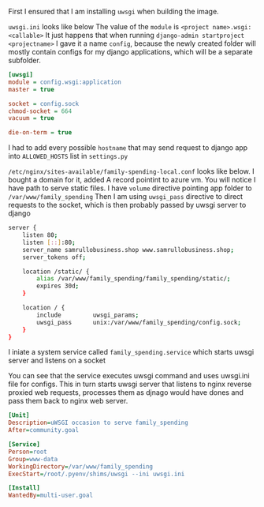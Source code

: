 First I ensured that I am installing ```uwsgi``` when building the image.

```uwsgi.ini``` looks like below
The value of the ```module``` is ```<project name>.wsgi:<callable>```
It just happens that when running ```django-admin startproject <projectname>``` I gave it a name ```config```, because the newly created folder will mostly contain configs for my django applications, which will be a separate subfolder.

```ini
[uwsgi]
module = config.wsgi:application
master = true

socket = config.sock
chmod-socket = 664
vacuum = true

die-on-term = true
```

I had to add every possible ```hostname``` that may send request to django app into ```ALLOWED_HOSTS``` list in ```settings.py```

```/etc/nginx/sites-available/family-spending-local.conf``` looks like below.
I bought a domain for it, added A record pointint to azure vm.
You will notice I have path to serve static files. I have ```volume``` directive pointing app folder to ```/var/www/family_spending```
Then I am using ```uwsgi_pass``` directive to direct requests to the socket, which is then probably passed by uwsgi server to django

```bash
server {
    listen 80;
    listen [::]:80;
    server_name samrullobusiness.shop www.samrullobusiness.shop;
    server_tokens off;

    location /static/ {
        alias /var/www/family_spending/family_spending/static/;
        expires 30d;
    }

    location / {
        include         uwsgi_params;
        uwsgi_pass      unix:/var/www/family_spending/config.sock;
    }
}
```

I iniate a system service called ```family_spending.service``` which starts uwsgi server and listens on a socket

You can see that the service executes uwsgi command and uses uwsgi.ini file for configs. This in turn starts uwsgi server that listens to nginx reverse proxied web requests, processes them as djnago would have dones and pass them back to nginx web server.

```ini
[Unit]
Description=uWSGI occasion to serve family_spending
After=community.goal

[Service]
Person=root
Group=www-data
WorkingDirectory=/var/www/family_spending
ExecStart=/root/.pyenv/shims/uwsgi --ini uwsgi.ini

[Install]
WantedBy=multi-user.goal
```